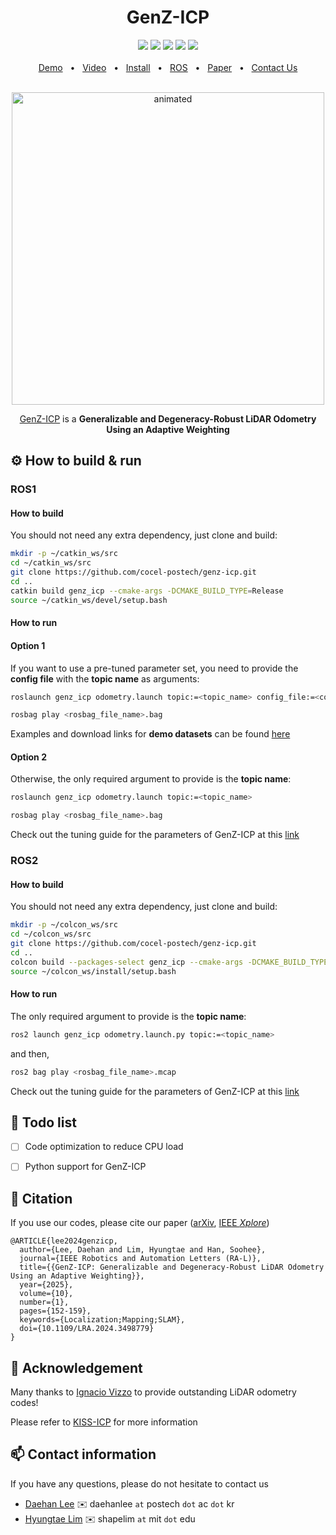 <div align="center">
    <h1>GenZ-ICP</h1>
    <a href="https://github.com/cocel-postech/genz-icp/tree/master/cpp/genz_icp"><img src="https://img.shields.io/badge/-C++-blue?logo=cplusplus" /></a>
    <a href="https://github.com/cocel-postech/genz-icp/tree/master/ros"><img src="https://img.shields.io/badge/ROS1-Noetic-blue" /></a>
    <a href="https://github.com/cocel-postech/genz-icp/tree/master/ros"><img src="https://img.shields.io/badge/ROS2-Humble-blue" /></a>
    <a href=""><img src="https://img.shields.io/badge/Linux-FCC624?logo=linux&logoColor=black" /></a>
    <a href="https://ieeexplore.ieee.org/document/10753079"><img src="https://img.shields.io/badge/DOI-10.1109/LRA.2024.3498779-004088.svg"/>
    <br />
    <br />
    <a href="https://www.youtube.com/watch?v=EyTJbdC_AA4">Demo</a>
    <span>&nbsp;&nbsp;•&nbsp;&nbsp;</span>
    <a href="https://www.youtube.com/watch?v=CU6aAiTIO6Y">Video</a>
    <span>&nbsp;&nbsp;•&nbsp;&nbsp;</span>
    <a href="https://github.com/cocel-postech/genz-icp/blob/master/README.md">Install</a>
    <span>&nbsp;&nbsp;•&nbsp;&nbsp;</span>
    <a href="https://github.com/cocel-postech/genz-icp/tree/master/ros">ROS</a>
    <span>&nbsp;&nbsp;•&nbsp;&nbsp;</span>
    <a href="https://arxiv.org/abs/2411.06766">Paper</a>
    <span>&nbsp;&nbsp;•&nbsp;&nbsp;</span>
    <a href="https://github.com/cocel-postech/genz-icp/issues">Contact Us</a>
  <br />
  <br />
  <p align="center"><img src=pictures/GenZ-ICP.gif alt="animated" width="500" /></p>

  [GenZ-ICP][arXivlink] is a **Generalizable and Degeneracy-Robust LiDAR Odometry Using an Adaptive Weighting**
</div>

[arXivlink]: https://arxiv.org/abs/2411.06766

## :gear: How to build & run

### ROS1

#### How to build

You should not need any extra dependency, just clone and build:
    
```sh
mkdir -p ~/catkin_ws/src
cd ~/catkin_ws/src
git clone https://github.com/cocel-postech/genz-icp.git
cd ..
catkin build genz_icp --cmake-args -DCMAKE_BUILD_TYPE=Release
source ~/catkin_ws/devel/setup.bash
```

#### How to run

#### Option 1

If you want to use a pre-tuned parameter set, you need to provide the **config file** with the **topic name** as arguments:

```sh
roslaunch genz_icp odometry.launch topic:=<topic_name> config_file:=<config_file_name>.yaml
```
```sh
rosbag play <rosbag_file_name>.bag
```

Examples and download links for **demo datasets** can be found [here][ros_readme_link]

[ros_readme_link]: https://github.com/cocel-postech/genz-icp/blob/master/ros/README.md

#### Option 2

Otherwise, the only required argument to provide is the **topic name**:

```sh
roslaunch genz_icp odometry.launch topic:=<topic_name>
```
```sh
rosbag play <rosbag_file_name>.bag
```

Check out the tuning guide for the parameters of GenZ-ICP at this [link][tuning_guide_link]

[tuning_guide_link]: https://github.com/cocel-postech/genz-icp/blob/master/ros/config/parameter_tuning_guide.md

### ROS2

#### How to build

You should not need any extra dependency, just clone and build:
    
```sh
mkdir -p ~/colcon_ws/src
cd ~/colcon_ws/src
git clone https://github.com/cocel-postech/genz-icp.git
cd ..
colcon build --packages-select genz_icp --cmake-args -DCMAKE_BUILD_TYPE=Release
source ~/colcon_ws/install/setup.bash
```

#### How to run

The only required argument to provide is the **topic name**:

```sh
ros2 launch genz_icp odometry.launch.py topic:=<topic_name>
```

and then,

```sh
ros2 bag play <rosbag_file_name>.mcap
```

Check out the tuning guide for the parameters of GenZ-ICP at this [link][tuning_guide_link]

## :pushpin: Todo list
- [ ] Code optimization to reduce CPU load
- [ ] Python support for GenZ-ICP


## :pencil: Citation

If you use our codes, please cite our paper ([arXiv][arXivLink], [IEEE *Xplore*][genzicpIEEElink])
```
@ARTICLE{lee2024genzicp,
  author={Lee, Daehan and Lim, Hyungtae and Han, Soohee},
  journal={IEEE Robotics and Automation Letters (RA-L)}, 
  title={{GenZ-ICP: Generalizable and Degeneracy-Robust LiDAR Odometry Using an Adaptive Weighting}}, 
  year={2025},
  volume={10},
  number={1},
  pages={152-159},
  keywords={Localization;Mapping;SLAM},
  doi={10.1109/LRA.2024.3498779}
}
```

[genzicpIEEElink]: https://ieeexplore.ieee.org/document/10753079

## :pray: Acknowledgement

Many thanks to [Ignacio Vizzo][nacholink] to provide outstanding LiDAR odometry codes!

Please refer to [KISS-ICP][kissicplink] for more information

[nacholink]: https://github.com/nachovizzo
[kissicplink]: https://github.com/PRBonn/kiss-icp

## :mailbox: Contact information

If you have any questions, please do not hesitate to contact us
* [Daehan Lee][dhlink] :envelope: daehanlee `at` postech `dot` ac `dot` kr
* [Hyungtae Lim][htlink] :envelope: shapelim `at` mit `dot` edu

[dhlink]: https://github.com/Daehan2Lee
[htlink]: https://github.com/LimHyungTae
